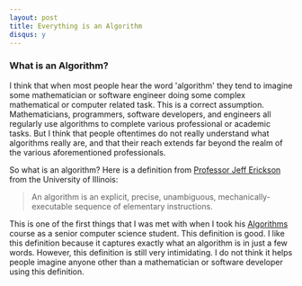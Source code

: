```yaml
---
layout: post
title: Everything is an Algorithm
disqus: y
---
```


### What is an Algorithm?

I think that when most people hear the word 'algorithm' they tend to imagine some mathematician or software engineer doing some complex mathematical or computer related task.  This is a correct assumption.  Mathematicians, programmers, software developers, and engineers all regularly use algorithms to complete various professional or academic tasks.  But I think that people oftentimes do not really understand what algorithms really are, and that their reach extends far beyond the realm of the various aforementioned professionals.

So what is an algorithm?  Here is a definition from [Professor Jeff Erickson](http://web.engr.illinois.edu/~jeffe/) from the University of Illinois:

>An algorithm is an explicit, precise, unambiguous, mechanically-executable sequence of elementary instructions.

This is one of the first things that I was met with when I took his [Algorithms](http://web.engr.illinois.edu/~jeffe/teaching/algorithms/) course as a senior computer science student.  This definition is good.  I like this definition because it captures exactly what an algorithm is in just a few words.  However, this definition is still very intimidating.  I do not think it helps people imagine anyone other than a mathematician or software developer using this definition.

